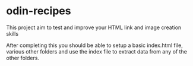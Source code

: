 # odin-recipes
This project aim to test and improve your HTML link and image creation skills

After completing this you should be able to setup a basic index.html file, various other folders and use the index file to extract data from any of the other folders.
